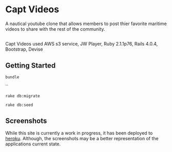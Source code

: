 # Capt Videos

A nautical youtube clone that allows members to post thier favorite maritime videos to share with the rest of the community.

##

Capt Videos used AWS s3 service, JW Player, Ruby 2.1.1p76, Rails 4.0.4, Bootstrap, Devise

## Getting Started

`bundle`

``

`rake db:migrate`

`rake db:seed`

## Screenshots

While this site is currently a work in progress, it has been deployed to [heroku](http://captinvideos.herokuapp.com/). Although, the screenshots may be a better representation of the applications current state.

